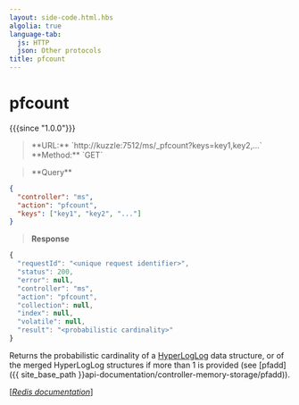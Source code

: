 ```yaml
---
layout: side-code.html.hbs
algolia: true
language-tab:
  js: HTTP
  json: Other protocols
title: pfcount
---
```


# pfcount

{{{since "1.0.0"}}}




<blockquote class="js">
<p>
**URL:** `http://kuzzle:7512/ms/_pfcount?keys=key1,key2,...`  
**Method:** `GET`
</p>
</blockquote>

<blockquote class="json">
<p>
**Query**
</p>
</blockquote>


```json
{
  "controller": "ms",
  "action": "pfcount",
  "keys": ["key1", "key2", "..."]
}
```

>**Response**

```javascript
{
  "requestId": "<unique request identifier>",
  "status": 200,
  "error": null,
  "controller": "ms",
  "action": "pfcount",
  "collection": null,
  "index": null,
  "volatile": null,
  "result": "<probabilistic cardinality>"
}
```

Returns the probabilistic cardinality of a [HyperLogLog](https://en.wikipedia.org/wiki/HyperLogLog) data structure, or of the merged HyperLogLog structures if more than 1 is provided (see [pfadd]({{ site_base_path }}api-documentation/controller-memory-storage/pfadd)).

[[_Redis documentation_]](https://redis.io/commands/pfcount)

